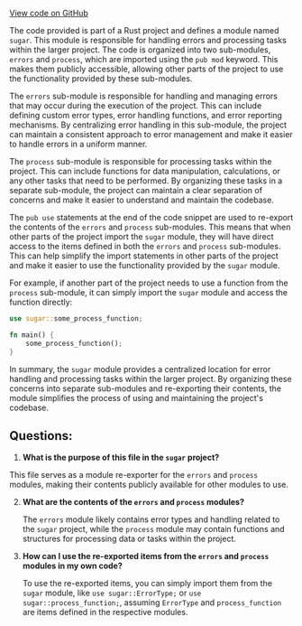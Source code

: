 [View code on GitHub](https://github.com/metaplex-foundation/sugar/src/verify/mod.rs)

The code provided is part of a Rust project and defines a module named `sugar`. This module is responsible for handling errors and processing tasks within the larger project. The code is organized into two sub-modules, `errors` and `process`, which are imported using the `pub mod` keyword. This makes them publicly accessible, allowing other parts of the project to use the functionality provided by these sub-modules.

The `errors` sub-module is responsible for handling and managing errors that may occur during the execution of the project. This can include defining custom error types, error handling functions, and error reporting mechanisms. By centralizing error handling in this sub-module, the project can maintain a consistent approach to error management and make it easier to handle errors in a uniform manner.

The `process` sub-module is responsible for processing tasks within the project. This can include functions for data manipulation, calculations, or any other tasks that need to be performed. By organizing these tasks in a separate sub-module, the project can maintain a clear separation of concerns and make it easier to understand and maintain the codebase.

The `pub use` statements at the end of the code snippet are used to re-export the contents of the `errors` and `process` sub-modules. This means that when other parts of the project import the `sugar` module, they will have direct access to the items defined in both the `errors` and `process` sub-modules. This can help simplify the import statements in other parts of the project and make it easier to use the functionality provided by the `sugar` module.

For example, if another part of the project needs to use a function from the `process` sub-module, it can simply import the `sugar` module and access the function directly:

```rust
use sugar::some_process_function;

fn main() {
    some_process_function();
}
```

In summary, the `sugar` module provides a centralized location for error handling and processing tasks within the larger project. By organizing these concerns into separate sub-modules and re-exporting their contents, the module simplifies the process of using and maintaining the project's codebase.
## Questions: 
 1. **What is the purpose of this file in the `sugar` project?**

   This file serves as a module re-exporter for the `errors` and `process` modules, making their contents publicly available for other modules to use.

2. **What are the contents of the `errors` and `process` modules?**

   The `errors` module likely contains error types and handling related to the `sugar` project, while the `process` module may contain functions and structures for processing data or tasks within the project.

3. **How can I use the re-exported items from the `errors` and `process` modules in my own code?**

   To use the re-exported items, you can simply import them from the `sugar` module, like `use sugar::ErrorType;` or `use sugar::process_function;`, assuming `ErrorType` and `process_function` are items defined in the respective modules.